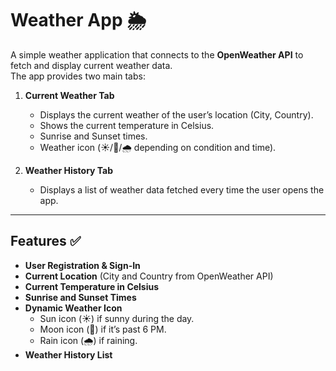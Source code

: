 # Weather App 🌦️

A simple weather application that connects to the **OpenWeather API** to fetch and display current weather data.  
The app provides two main tabs:  

1. **Current Weather Tab**  
   - Displays the current weather of the user’s location (City, Country).  
   - Shows the current temperature in Celsius.  
   - Sunrise and Sunset times.  
   - Weather icon (☀️/🌙/🌧️ depending on condition and time).  

2. **Weather History Tab**  
   - Displays a list of weather data fetched every time the user opens the app.  

---

## Features ✅

- **User Registration & Sign-In**  
- **Current Location** (City and Country from OpenWeather API)  
- **Current Temperature in Celsius**  
- **Sunrise and Sunset Times**  
- **Dynamic Weather Icon**  
  - Sun icon (☀️) if sunny during the day.  
  - Moon icon (🌙) if it’s past 6 PM.  
  - Rain icon (🌧️) if raining.  
- **Weather History List**  
